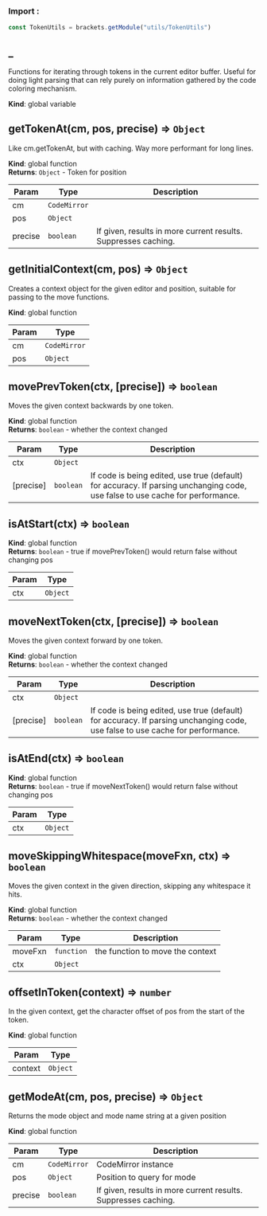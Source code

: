 ### Import :
```js
const TokenUtils = brackets.getModule("utils/TokenUtils")
```

<a name="_"></a>

## \_
Functions for iterating through tokens in the current editor buffer. Useful for doing
light parsing that can rely purely on information gathered by the code coloring mechanism.

**Kind**: global variable  
<a name="getTokenAt"></a>

## getTokenAt(cm, pos, precise) ⇒ <code>Object</code>
Like cm.getTokenAt, but with caching. Way more performant for long lines.

**Kind**: global function  
**Returns**: <code>Object</code> - Token for position  

| Param | Type | Description |
| --- | --- | --- |
| cm | <code>CodeMirror</code> |  |
| pos | <code>Object</code> |  |
| precise | <code>boolean</code> | If given, results in more current results. Suppresses caching. |

<a name="getInitialContext"></a>

## getInitialContext(cm, pos) ⇒ <code>Object</code>
Creates a context object for the given editor and position, suitable for passing to the
move functions.

**Kind**: global function  

| Param | Type |
| --- | --- |
| cm | <code>CodeMirror</code> | 
| pos | <code>Object</code> | 

<a name="movePrevToken"></a>

## movePrevToken(ctx, [precise]) ⇒ <code>boolean</code>
Moves the given context backwards by one token.

**Kind**: global function  
**Returns**: <code>boolean</code> - whether the context changed  

| Param | Type | Description |
| --- | --- | --- |
| ctx | <code>Object</code> |  |
| [precise] | <code>boolean</code> | If code is being edited, use true (default) for accuracy.      If parsing unchanging code, use false to use cache for performance. |

<a name="isAtStart"></a>

## isAtStart(ctx) ⇒ <code>boolean</code>
**Kind**: global function  
**Returns**: <code>boolean</code> - true if movePrevToken() would return false without changing pos  

| Param | Type |
| --- | --- |
| ctx | <code>Object</code> | 

<a name="moveNextToken"></a>

## moveNextToken(ctx, [precise]) ⇒ <code>boolean</code>
Moves the given context forward by one token.

**Kind**: global function  
**Returns**: <code>boolean</code> - whether the context changed  

| Param | Type | Description |
| --- | --- | --- |
| ctx | <code>Object</code> |  |
| [precise] | <code>boolean</code> | If code is being edited, use true (default) for accuracy.      If parsing unchanging code, use false to use cache for performance. |

<a name="isAtEnd"></a>

## isAtEnd(ctx) ⇒ <code>boolean</code>
**Kind**: global function  
**Returns**: <code>boolean</code> - true if moveNextToken() would return false without changing pos  

| Param | Type |
| --- | --- |
| ctx | <code>Object</code> | 

<a name="moveSkippingWhitespace"></a>

## moveSkippingWhitespace(moveFxn, ctx) ⇒ <code>boolean</code>
Moves the given context in the given direction, skipping any whitespace it hits.

**Kind**: global function  
**Returns**: <code>boolean</code> - whether the context changed  

| Param | Type | Description |
| --- | --- | --- |
| moveFxn | <code>function</code> | the function to move the context |
| ctx | <code>Object</code> |  |

<a name="offsetInToken"></a>

## offsetInToken(context) ⇒ <code>number</code>
In the given context, get the character offset of pos from the start of the token.

**Kind**: global function  

| Param | Type |
| --- | --- |
| context | <code>Object</code> | 

<a name="getModeAt"></a>

## getModeAt(cm, pos, precise) ⇒ <code>Object</code>
Returns the mode object and mode name string at a given position

**Kind**: global function  

| Param | Type | Description |
| --- | --- | --- |
| cm | <code>CodeMirror</code> | CodeMirror instance |
| pos | <code>Object</code> | Position to query for mode |
| precise | <code>boolean</code> | If given, results in more current results. Suppresses caching. |

